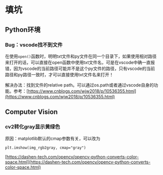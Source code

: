 # 填坑

## Python环境

### Bug：vscode找不到文件

在使用`open()`函数时，明明txt文件和py文件在同一个目录下，如果使用相对路径来打开的话，可以直接在open函数中使用txt文件名，可是在vscode中确一直报错，因为vscode的当前路径可能并不是这个py文件的路径，只有vscode的当前路径和py路径一致时，才可以直接使用txt文件名来打开！

解决办法：找到文件的relative path。可以通过os.path或者通过vscode自身的功能。参考：[https://www.cnblogs.com/wjw2018/p/10536355.html](https://www.cnblogs.com/wjw2018/p/10536355.html)

## Computer Vision

### cv2转化gray显示黄绿色

原因：matplotlib默认的cmap参数有关，可以改为

```text
plt.imshow(img_rgb2gray, cmap="gray")
```

[https://dashen-tech.com/opencv/opencv-python-converts-color-space.html](https://dashen-tech.com/opencv/opencv-python-converts-color-space.html)

